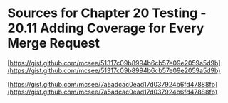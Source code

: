 # Sources for Chapter 20 Testing - 20.11 Adding Coverage for Every Merge Request


[https://gist.github.com/mcsee/51317c09b8994b6cb57e09e2059a5d9b](https://gist.github.com/mcsee/51317c09b8994b6cb57e09e2059a5d9b)

[https://gist.github.com/mcsee/7a5adcac0ead17d037924b6fd47888fb](https://gist.github.com/mcsee/7a5adcac0ead17d037924b6fd47888fb)
